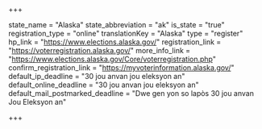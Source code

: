 +++

state_name = "Alaska"
state_abbreviation = "ak"
is_state = "true"
registration_type = "online"
translationKey = "Alaska"
type = "register"
hp_link = "https://www.elections.alaska.gov/"
registration_link = "https://voterregistration.alaska.gov/"
more_info_link = "https://www.elections.alaska.gov/Core/voterregistration.php"
confirm_registration_link = "https://myvoterinformation.alaska.gov/"
default_ip_deadline = "30 jou anvan jou eleksyon an"
default_online_deadline = "30 jou anvan jou eleksyon an"
default_mail_postmarked_deadline = "Dwe gen yon so lapòs 30 jou anvan Jou Eleksyon an"

+++